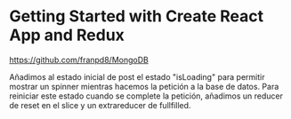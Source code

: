 # Getting Started with Create React App and Redux

https://github.com/franpd8/MongoDB



Añadimos al estado inicial de post el estado "isLoading" para permitir mostrar un spinner mientras hacemos la petición a la base de datos. Para reiniciar este estado cuando se complete la petición, añadimos un reducer de reset en el slice y un extrareducer de fullfilled. 
